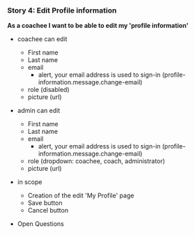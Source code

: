 ### Story 4: Edit Profile information
 **As a coachee I want to be able to edit my 'profile information'**   
 
 - coachee can edit
     - First name
     - Last name
     - email
        - alert, your email address is used to sign-in (profile-information.message.change-email)
     - role (disabled)
     - picture (url) 
     
- admin can edit
     - First name
     - Last name
     - email
        - alert, your email address is used to sign-in (profile-information.message.change-email)
     - role (dropdown: coachee, coach, administrator)
     - picture (url) 
     
 - in scope
     - Creation of the edit 'My Profile' page
     - Save button 
     - Cancel button
      
 - Open Questions